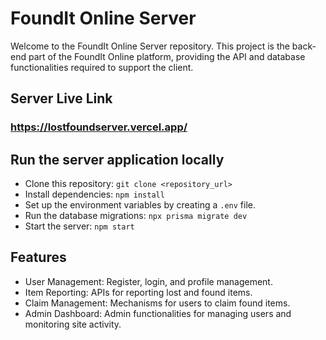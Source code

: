 # FoundIt Online Server

Welcome to the FoundIt Online Server repository. This project is the back-end part of the FoundIt Online platform, providing the API and database functionalities required to support the client.

## Server Live Link

### https://lostfoundserver.vercel.app/

## Run the server application locally

- Clone this repository: `git clone <repository_url>`
- Install dependencies: `npm install`
- Set up the environment variables by creating a `.env` file.
- Run the database migrations: `npx prisma migrate dev`
- Start the server: `npm start`

## Features

- User Management: Register, login, and profile management.
- Item Reporting: APIs for reporting lost and found items.
- Claim Management: Mechanisms for users to claim found items.
- Admin Dashboard: Admin functionalities for managing users and monitoring site activity.
